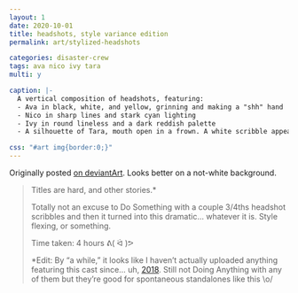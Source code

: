 ```yaml
---
layout: 1
date: 2020-10-01
title: headshots, style variance edition
permalink: art/stylized-headshots

categories: disaster-crew
tags: ava nico ivy tara
multi: y

caption: |-
  A vertical composition of headshots, featuring:
  - Ava in black, white, and yellow, grinning and making a "shh" hand
  - Nico in sharp lines and stark cyan lighting
  - Ivy in round lineless and a dark reddish palette
  - A silhouette of Tara, mouth open in a frown. A white scribble appears to burst violently from her forehead.

css: "#art img{border:0;}"
---
```

Originally posted [on deviantArt](https://www.deviantart.com/a-flyleaf/art/been-a-while-856812931). Looks better on a not-white background.

> Titles are hard, and other stories.\*
>
> Totally not an excuse to Do Something with a couple 3/4ths headshot scribbles and then it turned into this dramatic… whatever it is. Style flexing, or something.
>
> Time taken: 4 hours <span style="display:inline-block">ᕕ( ᐛ )ᕗ</span>
>
> \*Edit: By “a while,” it looks like I haven’t actually uploaded anything featuring this cast since… uh, [2018](https://www.deviantart.com/a-flyleaf/art/random-silhouettes-for-the-soul-774295071). Still not Doing Anything with any of them but they’re good for spontaneous standalones like this <span style="display:inline-block">\o/</span>